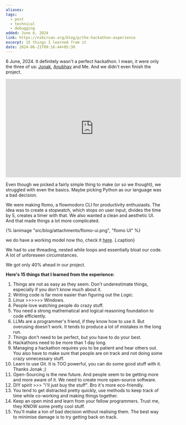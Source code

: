 ```yaml
---
aliases: 
tags:
  - post
  - technical
  - debugging
added: June 6, 2024
link: https://nibirsan.org/blog/p/the-hackathon-experience
excerpt: 15 things I learned from it
date: 2024-06-21T09:16:44+05:30
---
```

6 June, 2024. It definitely wasn't a perfect hackathon. I mean, it were only the three of us:  [Jonak](https://github.com/Jonak-Adipta-Kalita), [Anubhav](https://github.com/AnubhavSC) and Me. And we didn't even finish the project.

<iframe width="560" height="315" src="https://www.youtube.com/embed/xyqQgPEozv0?si=qp7MIrBEHmxBIQNv" title="YouTube video player" frameborder="0" allow="accelerometer; autoplay; clipboard-write; encrypted-media; gyroscope; picture-in-picture; web-share" referrerpolicy="strict-origin-when-cross-origin" allowfullscreen></iframe>

Even though we picked a fairly simple thing to make (or so we thought), we struggled with even the basics. Maybe picking Python as our language was a bad decision.

We were making flomo, a flowmodoro CLI for productivity enthusiasts. The idea was to create a stopwatch, which stops on user input, divides the time by 5, creates a timer with that. We also wanted a clean and aesthetic UI. And that made things a lot more complicated.

{% lanimage "src/blog/attachments/flomo-ui.png", "flomo UI" %}

we do have a working model now tho, check it [here](https://github.com/moiSentineL/flomo). {.caption}

We had to use threading, nested while loops and essentially bloat our code. A lot  of unforeseen circumstances. 

We got only 40% ahead in our project.

**Here's 15 things that I learned from the experience:**

1. Things are not as easy as they seem. Don't underestimate things, especially if you don't know much about it.
2. Writing code is far more easier than figuring out the *Logic*.
3. Linux >>>>>> Windows.
4. People love watching people do crazy stuff. 
5. You need a strong mathematical and logical reasoning foundation to code efficiently.
6. LLMs are a programmer's friend, if they know how to use it. But overusing doesn't work. It tends to produce a lot of mistakes in the long run.
7. Things don't need to be perfect, but you have to do your best.
8. Hackathons need to be more than 1 day long.
9. Managing a hackathon requires you to be patient and hear others out. You also have to make sure that people are on track and not doing some crazy unnecessary stuff.
10. Learn to use Git. It is TOO powerful, you can do some good stuff with it. Thanks Jonak ;)
11. Open-Sourcing is the new future. And people seem to be getting more and more aware of it. We need to create more open-source software.
12. DIY spirit >>> "i'll just buy the stuff". Bro it's more eco-friendly.
13. You tend to get distracted pretty quickly, use methods to keep track of time while co-working and making things together. 
14. Keep an open mind and learn from your fellow programmers. Trust me, they KNOW some pretty cool stuff.
15. You'll make a ton of bad decision without realising them. The best way to minimise damage is to try getting back on track.